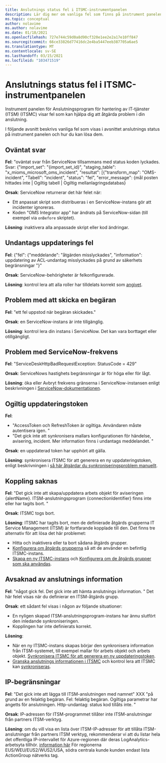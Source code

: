 ```yaml
---
title: Anslutnings status fel i ITSMC-instrumentpanelen
description: Lär dig mer om vanliga fel som finns på instrument panelen för Anslutningsprogram för hantering av IT-tjänster (ITSM).
ms.topic: conceptual
author: nolavime
ms.author: nolavime
ms.date: 01/18/2021
ms.openlocfilehash: 727e744c59d0a8d90cf320e1ee2e2a17e10ff847
ms.sourcegitcommit: 66ce33826d77416dc2e4ba5447eeb387705a6ae5
ms.translationtype: MT
ms.contentlocale: sv-SE
ms.lasthandoff: 03/15/2021
ms.locfileid: "103471519"
---
```

# <a name="connector-status-errors-in-the-itsmc-dashboard"></a>Anslutnings status fel i ITSMC-instrumentpanelen

Instrument panelen för Anslutningsprogram för hantering av IT-tjänster (ITSM) (ITSMC) visar fel som kan hjälpa dig att åtgärda problem i din anslutning.

I följande avsnitt beskrivs vanliga fel som visas i avsnittet anslutnings status på instrument panelen och hur du kan lösa dem.

## <a name="unexpected-response"></a>Oväntat svar

**Fel**: "oväntat svar från ServiceNow tillsammans med status koden lyckades. Svar: {"import_set": "{import_set_id}", "staging_table": "x_mioms_microsoft_oms_incident", "resultat": [{"transform_map": "OMS-incident", "Tabell": "incident", "status": "fel", "error_message": {mål posten hittades inte | Ogiltig tabell | Ogiltig mellanlagringsdatabas}

**Orsak**: ServiceNow returnerar det här felet när:

* Ett anpassat skript som distribueras i en ServiceNow-instans gör att incidenter ignoreras.
* Koden "OMS Integrator app" har ändrats på ServiceNow-sidan (till exempel via `onBefore` skriptet).

**Lösning**: inaktivera alla anpassade skript eller kod ändringar.

## <a name="exception-update-failure"></a>Undantags uppdaterings fel

**Fel**: {"fel": {"meddelande": "åtgärden misslyckades", "information": uppdatering av ACL-undantag misslyckades på grund av säkerhets begränsningar "}"

**Orsak**: ServiceNow-behörigheter är felkonfigurerade.

**Lösning**: kontrol lera att alla roller har tilldelats korrekt som [angivet](itsmc-connections-servicenow.md#install-the-user-app-and-create-the-user-role).

## <a name="problem-sending-a-request"></a>Problem med att skicka en begäran

**Fel**: "ett fel uppstod när begäran skickades."

**Orsak**: en ServiceNow-instans är inte tillgänglig.

**Lösning**: kontrol lera din instans i ServiceNow. Det kan vara borttaget eller otillgängligt.

## <a name="servicenow-rate-problem"></a>Problem med ServiceNow-frekvens

**Fel**: "ServiceDeskHttpBadRequestException: StatusCode = 429"

**Orsak**: ServiceNows hastighets begränsningar är för höga eller för lågt.

**Lösning**: öka eller Avbryt frekvens gränserna i ServiceNow-instansen enligt beskrivningen i [ServiceNow-dokumentationen](https://docs.servicenow.com/bundle/london-application-development/page/integrate/inbound-rest/task/investigate-rate-limit-violations.html).

## <a name="invalid-refresh-token"></a>Ogiltig uppdateringstoken

**Fel**: 
  * "AccessToken och RefreshToken är ogiltiga. Användaren måste autentisera igen. "
  * "Det gick inte att synkronisera mallars konfigurationen för händelse, avisering, incident. Mer information finns i undantags meddelandet. "

**Orsak**: en uppdaterad token har upphört att gälla.

**Lösning**: synkronisera ITSMC för att generera en ny uppdateringstoken, enligt beskrivningen i [så här åtgärdar du synkroniseringsproblem manuellt](./itsmc-resync-servicenow.md).

## <a name="missing-connector"></a>Koppling saknas

**Fel**: "Det gick inte att skapa/uppdatera arbets objekt för aviseringen {alertName}. ITSM-anslutningsprogram {connectionIdentifier} finns inte eller har tagits bort. "

**Orsak**: ITSMC togs bort.

**Lösning**: ITSMC har tagits bort, men de definierade åtgärds grupperna IT Service Management (ITSM) är fortfarande kopplade till den. Det finns tre alternativ för att lösa det här problemet:

* Hitta och inaktivera eller ta bort sådana åtgärds grupper.
* [Konfigurera om åtgärds grupperna](./itsmc-definition.md#create-itsm-work-items-from-azure-alerts) så att de använder en befintlig ITSMC-instans.
* [Skapa en ny ITSMC-instans](./itsmc-definition.md#create-an-itsm-connection) och [Konfigurera om de åtgärds grupper som ska användas](itsmc-definition.md#create-itsm-work-items-from-azure-alerts).

## <a name="lack-of-connection-details"></a>Avsaknad av anslutnings information

**Fel**: "något gick fel. Det gick inte att hämta anslutnings information. " Det här felet visas när du definierar en ITSM-åtgärds grupp.

**Orsak**: ett sådant fel visas i någon av följande situationer:

* En nyligen skapad ITSM-anslutningsprogram-instans har ännu slutfört den inledande synkroniseringen.
* Kopplingen har inte definierats korrekt.

**Lösning**: 

* När en ny ITSMC-instans skapas börjar den synkronisera information från ITSM-systemet, till exempel mallar för arbets objekt och arbets objekt. [Synkronisera ITSMC för att generera en ny uppdateringstoken](./itsmc-resync-servicenow.md).
* [Granska anslutnings informationen i ITSMC](./itsmc-connections-servicenow.md#create-a-connection) och kontrol lera att ITSMC kan [synkroniseras](./itsmc-resync-servicenow.md).


## <a name="ip-restrictions"></a>IP-begränsningar
**Fel**: "Det gick inte att lägga till ITSM-anslutningen med namnet" XXX "på grund av en felaktig begäran. Fel: felaktig begäran. Ogiltiga parametrar har angetts för anslutningen. Http-undantag: status kod tillåts inte. "

**Orsak**: IP-adressen för ITSM-programmet tillåter inte ITSM-anslutningar från partners ITSM-verktyg.

**Lösning**: om du vill visa en lista över ITSM-IP-adresser för att tillåta ITSM-anslutningar från partners ITSM verktyg, rekommenderar vi att du listar hela det offentliga IP-intervallet för Azure-regionen där deras LogAnalytics-arbetsyta tillhör. [information här](https://www.microsoft.com/download/details.aspx?id=56519) För regionerna EUS/WEU/EUS2/WUS2/USA, södra centrala kunde kunden endast lista ActionGroup nätverks tag.
